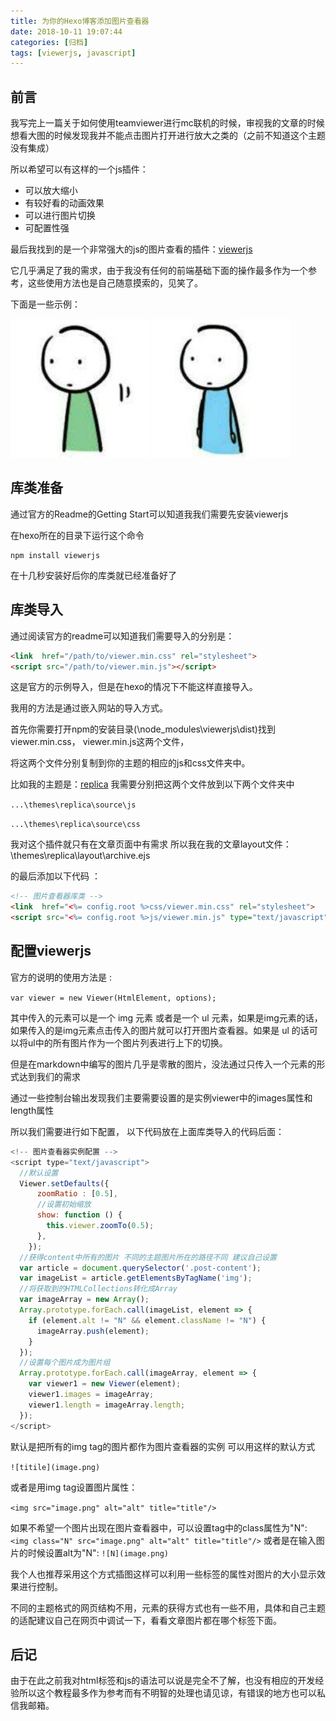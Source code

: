 ```yaml
---
title: 为你的Hexo博客添加图片查看器
date: 2018-10-11 19:07:44
categories: [归档]
tags: [viewerjs, javascript]
---
```


## **前言**

我写完上一篇关于如何使用teamviewer进行mc联机的时候，审视我的文章的时候想看大图的时候发现我并不能点击图片打开进行放大之类的（之前不知道这个主题没有集成）

所以希望可以有这样的一个js插件：

- 可以放大缩小
- 有较好看的动画效果
- 可以进行图片切换
- 可配置性强

最后我找到的是一个非常强大的js的图片查看的插件：[viewerjs](https://fengyuanchen.github.io/viewerjs)

它几乎满足了我的需求，由于我没有任何的前端基础下面的操作最多作为一个参考，这些使用方法也是自己随意摸索的，见笑了。

下面是一些示例：



![示例图片1](/assets/viewerjstutorial/image1.png)
![示例图片2](/assets/viewerjstutorial/image2.png)


## **库类准备**

通过官方的Readme的Getting Start可以知道我我们需要先安装viewerjs

在hexo所在的目录下运行这个命令

```
npm install viewerjs
```

在十几秒安装好后你的库类就已经准备好了



## 库类导入

通过阅读官方的readme可以知道我们需要导入的分别是：

```html
<link  href="/path/to/viewer.min.css" rel="stylesheet">
<script src="/path/to/viewer.min.js"></script>
```

这是官方的示例导入，但是在hexo的情况下不能这样直接导入。

我用的方法是通过嵌入网站的导入方式。

首先你需要打开npm的安装目录(\node_modules\viewerjs\dist)找到viewer.min.css， viewer.min.js这两个文件，

将这两个文件分别复制到你的主题的相应的js和css文件夹中。

比如我的主题是：[replica](https://github.com/sabrinaluo/hexo-theme-replica) 我需要分别把这两个文件放到以下两个文件夹中

`...\themes\replica\source\js`

`...\themes\replica\source\css`

我对这个插件就只有在文章页面中有需求 所以我在我的文章layout文件：\themes\replica\layout\archive.ejs

的最后添加以下代码 ：

```html
<!-- 图片查看器库类 -->
<link  href="<%= config.root %>css/viewer.min.css" rel="stylesheet">
<script src="<%= config.root %>js/viewer.min.js" type="text/javascript" charset="utf-8"></script>
```



## 配置viewerjs

官方的说明的使用方法是 :

`var viewer = new Viewer(HtmlElement, options);`

其中传入的元素可以是一个 img 元素 或者是一个 ul 元素，如果是img元素的话， 如果传入的是img元素点击传入的图片就可以打开图片查看器。如果是 ul 的话可以将ul中的所有图片作为一个图片列表进行上下的切换。

但是在markdown中编写的图片几乎是零散的图片，没法通过只传入一个元素的形式达到我们的需求

通过一些控制台输出发现我们主要需要设置的是实例viewer中的images属性和length属性

所以我们需要进行如下配置， 以下代码放在上面库类导入的代码后面：

```javascript
<!-- 图片查看器实例配置 -->
<script type="text/javascript">
  //默认设置
  Viewer.setDefaults({
      zoomRatio : [0.5],
      //设置初始缩放
      show: function () {
        this.viewer.zoomTo(0.5);
      },
    });
  //获得content中所有的图片 不同的主题图片所在的路径不同 建议自己设置
  var article = document.querySelector('.post-content');
  var imageList = article.getElementsByTagName('img');
  //将获取到的HTMLCollections转化成Array
  var imageArray = new Array();
  Array.prototype.forEach.call(imageList, element => {
    if (element.alt != "N" && element.className != "N") {
      imageArray.push(element);
    }
  });
  //设置每个图片成为图片组
  Array.prototype.forEach.call(imageArray, element => {
    var viewer1 = new Viewer(element);
    viewer1.images = imageArray;
    viewer1.length = imageArray.length;
  });
</script>
```
默认是把所有的img tag的图片都作为图片查看器的实例 可以用这样的默认方式

`![titile](image.png)`

或者是用img tag设置图片属性：

`<img src="image.png" alt="alt" title="title"/>`

如果不希望一个图片出现在图片查看器中，可以设置tag中的class属性为"N":
`<img class="N" src="image.png" alt="alt" title="title"/>`
或者是在输入图片的时候设置alt为"N":
`![N](image.png)`

我个人也推荐采用这个方式插图这样可以利用一些标签的属性对图片的大小显示效果进行控制。

不同的主题格式的网页结构不用，元素的获得方式也有一些不用，具体和自己主题的适配建议自己在网页中调试一下，看看文章图片都在哪个标签下面。



## 后记

由于在此之前我对html标签和js的语法可以说是完全不了解，也没有相应的开发经验所以这个教程最多作为参考而有不明智的处理也请见谅，有错误的地方也可以私信我邮箱。

<!---->
